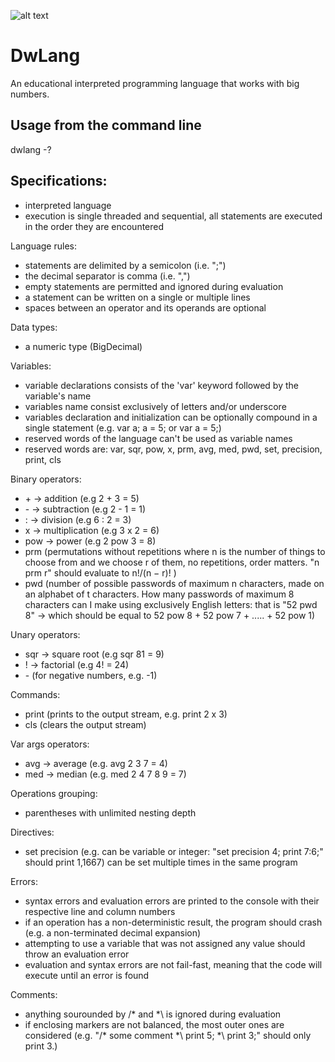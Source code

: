 ![alt text](https://github.com/miroiu/dw-lang/blob/master/DwLang/icon.ico "DwLang logo")
#  DwLang
An educational interpreted programming language that works with big numbers.

## Usage from the command line
dwlang -?

## Specifications:
  - interpreted language
  - execution is single threaded and sequential, all statements are executed in the order they are encountered
  
Language rules: 
  - statements are delimited by a semicolon (i.e. ";")
  - the decimal separator is comma (i.e. ",")
  - empty statements are permitted and ignored during evaluation
  - a statement can be written on a single or multiple lines
  - spaces between an operator and its operands are optional

Data types:
  - a numeric type (BigDecimal)

Variables:
  - variable declarations consists of the 'var' keyword followed by the variable's name
  - variables name consist exclusively of letters and/or underscore
  - variables declaration and initialization can be optionally compound in a single statement (e.g. var a; a = 5; or var a = 5;)
  - reserved words of the language can't be used as variable names
  - reserved words are: var, sqr, pow, x, prm, avg, med, pwd, set, precision, print, cls

Binary operators:
  - \+ -> addition (e.g 2 + 3 = 5)
  - \- -> subtraction (e.g 2 - 1 = 1)
  - : -> division (e.g 6 : 2 = 3)
  - x -> multiplication (e.g 3 x 2 = 6)
  - pow -> power (e.g 2 pow 3 = 8)
  - prm (permutations without repetitions where n is the number of things to choose
from and we choose r of them, no repetitions, order matters. "n prm r" should evaluate to n!/(n − r)! )
  - pwd (number of possible passwords of maximum n characters, made on an alphabet of t
characters. How many passwords of maximum 8 characters can I make using exclusively English letters: that is "52 pwd 8" -> which should be equal to 52 pow 8 + 52 pow 7 + ..... + 52 pow 1)

Unary operators:
  - sqr -> square root (e.g sqr 81 = 9)
  - ! -> factorial (e.g 4! = 24)
  - \- (for negative numbers, e.g. -1)

Commands:
  - print (prints to the output stream, e.g. print 2 x 3)
  - cls (clears the output stream)

Var args operators:
  - avg -> average (e.g. avg 2 3 7 = 4)
  - med -> median (e.g. med 2 4 7 8 9 = 7)

Operations grouping:
  - parentheses with unlimited nesting depth

Directives:
  - set precision <n> (e.g. <n> can be variable or integer: "set precision 4; print 7:6;" should print 1,1667) can be set multiple times in the same program

Errors:
  - syntax errors and evaluation errors are printed to the console with their respective line and column numbers
  - if an operation has a non-deterministic result, the program should crash (e.g. a non-terminated decimal
expansion)
  - attempting to use a variable that was not assigned any value should throw an evaluation error
  - evaluation and syntax errors are not fail-fast, meaning that the code will execute until an error is found

Comments:
  - anything sourounded by /* and *\ is ignored during evaluation 
  - if enclosing markers are not balanced, the most outer ones are considered (e.g. "/* some comment *\ print 5; *\ print 3;" should only print 3.)
